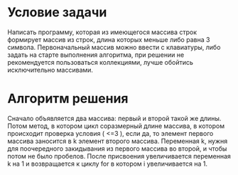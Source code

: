 # Условие задачи
Написать программу, которая из имеющегося массива строк формирует массив из строк, длина которых меньше либо равна 3 символа. Первоначальный массив можно ввести с клавиатуры, либо задать на старте выполнения алгоритма, при решении не рекомендуется пользоваться коллекциями, лучше обойтись исключительно массивами.

# Алгоритм решения
Сначало объявляется два массива: первый и второй такой же длины. Потом метод, в котором цикл соразмерный длине массива, в котором происходит проверка условия ( <=3 ), если да, то элемент первого массива заносится в k элемент второго массива. Переменная k, нужня для поочередного закидывания из первого массива во второй, и чтобы потом не было пробелов. После присвоения увеличивается переменная k на 1 и возвращается к циклу for в котором i увеличивается на 1.